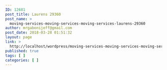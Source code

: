 ```yaml
---
ID: 12681
post_title: Laurens 29360
post_name: >
  moving-services-moving-services-moving-services-laurens-29360
author: mrgabonijeff@gmail.com
post_date: 2018-03-28 01:51:32
layout: page
link: >
  http://localhost/wordpress/moving-services-moving-services-moving-services-laurens-29360/
published: true
tags: [ ]
categories: [ ]
---
```

